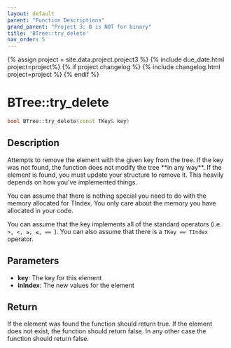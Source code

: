 ```yaml
---
layout: default
parent: "Function Descriptions"
grand_parent: "Project 3: B is NOT for binary"
title: 'BTree::try_delete'
nav_order: 5
---
```

{% assign project = site.data.project.project3 %}
{% include due_date.html project=project%}
{% if project.changelog %}
{% include changelog.html project=project %}
{% endif %}

# BTree::try_delete
```c++
bool BTree::try_delete(const TKey& key)
```
## Description
<p>
    Attempts to remove the element with the given key from the tree. If the key
    was not found, the function does not modify the tree **in any way**. If the
    element is found, you must update your structure to remove it. This heavily
    depends on how you've implemented things.
</p>

<p>
    You can assume that there is nothing special you need to do with the memory
    allocated for TIndex. You only care about the memory you have allocated in
    your code.
</p>

<p>
    You can assume that the key implements all of the standard operators (i.e.
    <code> &gt;, &lt;, &geq;, &leq;, == </code>). You can also assume that there
    is a <code>TKey == TIndex</code> operator.
</p>

## Parameters
* **key**: The key for this element
* **inIndex**: The new values for the element

## Return
If the element was found the function should return true. If the
element does not exist, the function should return false. In any other case the
function should return false.